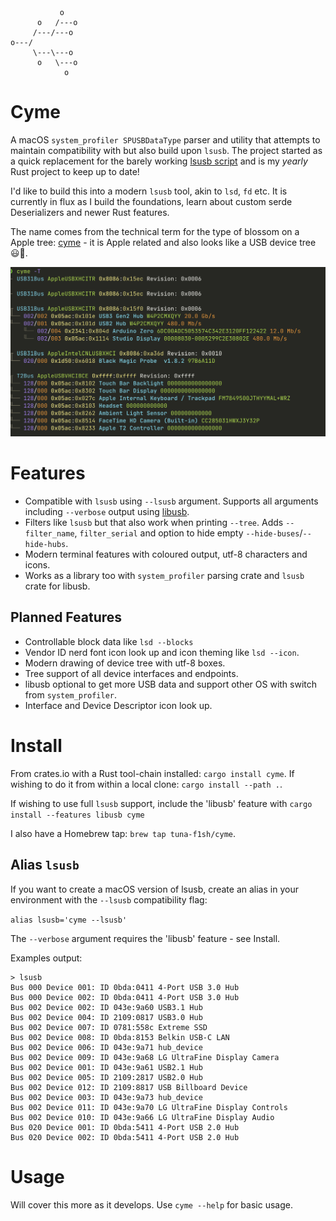 ```
           o
      o   /---o
     /---/---o
o---/
     \---\---o
      o   \---o
            o
```
# Cyme

A macOS `system_profiler SPUSBDataType` parser and utility that attempts to maintain compatibility with but also build upon `lsusb`. The project started as a quick replacement for the barely working [lsusb script](https://github.com/jlhonora/lsusb) and is my _yearly_ Rust project to keep up to date!

I'd like to build this into a modern `lsusb` tool, akin to `lsd`, `fd` etc. It is currently in flux as I build the foundations, learn about custom serde Deserializers and newer Rust features.

The name comes from the technical term for the type of blossom on a Apple tree: [cyme](https://en.wikipedia.org/wiki/Inflorescence#Determinate_or_cymose) - it is Apple related and also looks like a USB device tree 😃🌸.

![cli tree output](./img/cli-tree.png)

# Features

* Compatible with `lsusb` using `--lsusb` argument. Supports all arguments including `--verbose` output using [libusb](https://github.com/dcuddeback/libusb-rs).
* Filters like `lsusb` but that also work when printing `--tree`. Adds `--filter_name`, `filter_serial` and option to hide empty `--hide-buses`/`--hide-hubs`.
* Modern terminal features with coloured output, utf-8 characters and icons.
* Works as a library too with `system_profiler` parsing crate and `lsusb` crate for libusb.

## Planned Features

* Controllable block data like `lsd --blocks`
* Vendor ID nerd font icon look up and icon theming like `lsd --icon`.
* Modern drawing of device tree with utf-8 boxes.
* Tree support of all device interfaces and endpoints.
* libusb optional to get more USB data and support other OS with switch from `system_profiler`.
* Interface and Device Descriptor icon look up.

# Install

From crates.io with a Rust tool-chain installed: `cargo install cyme`. If wishing to do it from within a local clone: `cargo install --path .`.

If wishing to use full `lsusb` support, include the 'libusb' feature with `cargo install --features libusb cyme`

I also have a Homebrew tap: `brew tap tuna-f1sh/cyme`.

## Alias `lsusb`

If you want to create a macOS version of lsusb, create an alias in your environment with the `--lsusb` compatibility flag:

`alias lsusb='cyme --lsusb'`

The `--verbose` argument requires the 'libusb' feature - see Install.

Examples output:

```
> lsusb
Bus 000 Device 001: ID 0bda:0411 4-Port USB 3.0 Hub
Bus 000 Device 002: ID 0bda:0411 4-Port USB 3.0 Hub
Bus 002 Device 002: ID 043e:9a60 USB3.1 Hub
Bus 002 Device 004: ID 2109:0817 USB3.0 Hub
Bus 002 Device 007: ID 0781:558c Extreme SSD
Bus 002 Device 008: ID 0bda:8153 Belkin USB-C LAN
Bus 002 Device 006: ID 043e:9a71 hub_device
Bus 002 Device 009: ID 043e:9a68 LG UltraFine Display Camera
Bus 002 Device 001: ID 043e:9a61 USB2.1 Hub
Bus 002 Device 005: ID 2109:2817 USB2.0 Hub
Bus 002 Device 012: ID 2109:8817 USB Billboard Device
Bus 002 Device 003: ID 043e:9a73 hub_device
Bus 002 Device 011: ID 043e:9a70 LG UltraFine Display Controls
Bus 002 Device 010: ID 043e:9a66 LG UltraFine Display Audio
Bus 020 Device 001: ID 0bda:5411 4-Port USB 2.0 Hub
Bus 020 Device 002: ID 0bda:5411 4-Port USB 2.0 Hub
```

# Usage

Will cover this more as it develops. Use `cyme --help` for basic usage.
